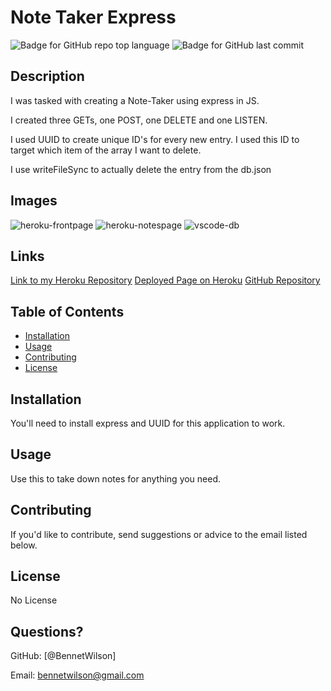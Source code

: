 # Note Taker Express
  ![Badge for GitHub repo top language](https://img.shields.io/github/languages/top/BennetWilson/note-taker?style=flat&logo=appveyor) ![Badge for GitHub last commit](https://img.shields.io/github/last-commit/BennetWilson/note-taker?style=flat&logo=appveyor)
  

  
  
  ## Description 
  
  I was tasked with creating a Note-Taker using express in JS.

  I created three GETs, one POST, one DELETE and one LISTEN.

  I used UUID to create unique ID's for every new entry. I used this ID to target which item of the array I want to delete.

  I use writeFileSync to actually delete the entry from the db.json


  ## Images
![heroku-frontpage](https://user-images.githubusercontent.com/90366376/149402923-5b1449eb-6a10-4c35-9a88-f334dade22aa.PNG)
![heroku-notespage](https://user-images.githubusercontent.com/90366376/149402960-f23e0622-4d01-48d6-a267-1e2ebfe5aa59.PNG)
![vscode-db](https://user-images.githubusercontent.com/90366376/149403010-365a8f91-b63b-433c-9f2d-f3e21a4cdb1a.PNG)


  ## Links
  [Link to my Heroku Repository](https://dashboard.heroku.com/apps/note-taker-homework-11-ben)
  [Deployed Page on Heroku](https://note-taker-homework-11-ben.herokuapp.com/)
  [GitHub Repository](https://github.com/BennetWilson/note-taker)
  ## Table of Contents
  * [Installation](#installation)
  * [Usage](#usage)
  * [Contributing](#contributing)
  * [License](#license)
  
  ## Installation
  
You'll need to install express and UUID for this application to work.
  
  ## Usage 
  
  
  
  Use this to take down notes for anything you need.
  
  ## Contributing
  
  
  
  If you'd like to contribute, send suggestions or advice to the email listed below.
  
  ## License

No License
  
  
  
  
  ## Questions?
 
  GitHub: [@BennetWilson]
  
  Email: bennetwilson@gmail.com
  
